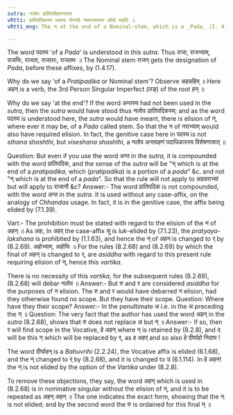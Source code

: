 ```yaml
---
sutra: नलोपः प्रातिपदिकान्तस्य
vRtti: प्रातिपदिकस्य पदस्य योन्त्यो नकारस्तस्य लोपो भवति ॥
vRtti_eng: The न् at the end of a Nominal-stem, which is a _Pada_ (I. 4. 17), is elided.

---
```

The word पदस्य 'of a _Pada_' is understood in this _sutra_. Thus राजा, राजभ्याम्, राजभिः, राजता, राजतरः, राजतमः ॥ The Nominal stem राजन् gets the designation of _Pada_, before these affixes, by (1.4.17).

Why do we say 'of a _Pratipadika_ or Nominal stem'? Observe अहन्नहिम् ॥ Here अहन् is a verb, the 3rd Person Singular Imperfect (लङ्) of the root हन् ॥

Why do we say 'at the end'? If the word अन्तस्य had not been used in the _sutra_, then the _sutra_ would have stood thus नलोपः प्रातिपदिकस्य; and as the word पदस्य is understood here, the _sutra_ would have meant, there is elision of न्, where ever it may be, of a _Pada_ called stem. So that the न of नराभ्याम् would also have required elision. In fact, the genitive case here in पदस्य is not _sthana_ _shashthi_, but _viseshana_ _shashthi_, a नलोप अन्तग्रहणं पदाधिकारस्य विशेषणत्वात् ॥

Question: But even if you use the word अन्त in the _sutra_, it is compounded with the word प्रातिपदिक, and the sense of the _sutra_ will be "न् which is at the end of a _pratipadika_, which (_pratipadika_) is a portion of a _pada_" &c. and not "न् which is at the end of a _pada_". So that the rule will not apply to अहन्नराभ्यां but will apply to राजानौ &c? Answer:- The word प्रातिपदिक is not compounded, with the word अन्त in the _sutra_. It is used without any case-affix, on the analogy of _Chhandas_ usage. In fact, it is in the genitive case, the affix being elided by (7.1.39).

Vart:- The prohibition must be stated with regard to the elision of the न of अहन् ॥ As अहः, In अहर् the case-affix सु is _luk_-elided by (7.1.23), the _pratyaya_-_lakshana_ is prohibited by (1.1.63), and hence the न् of अहन is changed to र् by (8.2.69). अहोभ्याम्, अहोभिः ॥ For the rules (8.2.68) and (8.2.69) by which the final of अहन् is changed to र्, are _asiddha_ with regard to this present rule requiring elision of न्, hence this _vartika_.

There is no necessity of this _vartika_, for the subsequent rules (8.2.69), (8.2.68) will debar नलोप ॥ Answer:- But रु and र are considered _asiddha_ for the purposes of न elision. The रु and र would have debarred न elision, had they otherwise found no scope. But they have their scope. Question: Where have they their scope? Answer:- In the penultimate अ i.e. in the अ preceding the न् ॥ Question: The very fact that the author has used the word अहन् in the _sutra_ (8.2.68), shows that रु does not replace अ but न् ॥ Answer:- If so, then र will find scope in the Vocative, हे अहन् where न् is retained by (8.2.8), and it will be this न् which will be replaced by र्, as ह अहर् and so also हे दीर्घाहो निदाघ !

The word दीर्घाहन् is a _Bahuvrihi_ (2.2.24), the Vocative affix is elided (6.1.68), and the न् changed to र् by (8.2.68), and it is changed to उ (6.1.114). In हे अहन! the न् is not elided by the option of the _Vartika_ under (8.2.8).

To remove these objections, they say, the word अहन् which is used in (8.2.68) is in nominative singular without the elision of न्, and it is to be repeated as अहन् अहन् ॥ The one indicates the exact form, showing that the न् is not elided; and by the second word the रु is ordained for this final न् ॥
